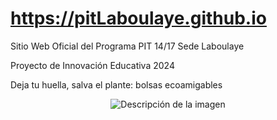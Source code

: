# https://pitLaboulaye.github.io
Sitio Web Oficial del Programa PIT 14/17 Sede Laboulaye  

Proyecto de Innovación Educativa 2024  

Deja tu huella, salva el plante: bolsas ecoamigables



<div style="text-align: center">
  <img src="https://github.com/pitLaboulaye/pitLaboulaye.github.io/blob/main/logoPit.jpg" alt="Descripción de la imagen" />
</div>
